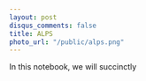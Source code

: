 ```yaml
---
layout: post
disqus_comments: false
title: ALPS
photo_url: "/public/alps.png"
---
```


In this notebook, we will succinctly 